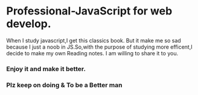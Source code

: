 # Professional-JavaScript for web develop.
When I study javascript,I get this classics book.
But it make me so sad because I just a noob in JS.So,with the purpose of studying more efficent,I decide to make my own Reading notes.
I am willing to share it to you.
### Enjoy it and make it better.
### Plz keep on doing & To be a Better man

